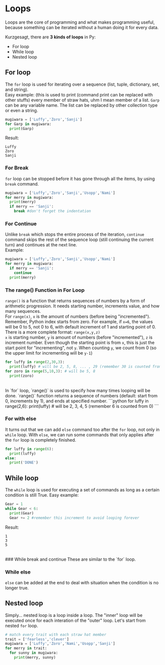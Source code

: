 # Loops
Loops are the core of programming and what makes programming useful, because something can be iterated without a human doing it for every data.

Kurzgesagt, there are **3 kinds of loops** in Py:
- For loop
- While loop
- Nested loop

## For loop
The `for` loop is used for iterating over a sequence (list, tuple, dictionary, set, and string).<br/>
Easy example: (this is used to print (command print can be replaced with other stuffs) every member of straw hats, uhm I mean member of a list. `Garp` can be any variable name. The list can be replaced by other collection type or even a string.
```python
mugiwara = ['Luffy','Zoro','Sanji']
for Garp in mugiwara:
  print(Garp)
```
Result:
```
Luffy
Zoro
Sanji
```
### For Break
`for` loop can be stopped before it has gone through all the items, by using `break` command.
```python
mugiwara = ['Luffy','Zoro','Sanji','Usopp','Nami']
for merry in mugiwara:
  print(merry)
  if merry == 'Sanji':
    break #don't forget the indentation
```
### For Continue
Unlike `break` which stops the entire process of the iteration, `continue` command skips the rest of the sequence loop (still continuing the current turn) and continues at the next line.<br/>
Example:
```python
mugiwara = ['Luffy','Zoro','Sanji','Usopp','Nami']
for merry in mugiwara:
  if merry == 'Sanji':
    continue
  print(merry)
```
### The range() Function in For Loop
`range()` is a function that returns sequences of numbers by a form of arithmetic progression. It needs starting number, increments value, and how many sequences.<br/>
For `range(x)`, `x` is the amount of numbers (before being "incremented"). Remember, Python index starts from zero. For example, if `x=6`, the values will be 0 to 5, not 0 to 6, with default increment of 1 and starting point of 0.<br/>
There is a more complete format: `range(x,y,z)`<br/>
`x` is starting number, `y` is amount of numbers (before "incremented"), `z` is increment number. Even though the starting point is from `x`, this is just the start point for "incrementing", not `y`. When counting `y`, we count from 0 (so the upper limit for incrementing will be `y-1`)
```python
for luffy in range(2,30,3):
  print(luffy) # will be 2, 5, 8, ... , 29 (remember 30 is counted from 0)
for zoro in range(5,10,3): # will be 5, 8
  print(zoro)
```
<br/>
In `for` loop, `range()` is used to specify how many times looping will be done. `range()` function returns a sequence of numbers (default: start from 0, increments by 1), and ends at specified number.
```python
for luffy in range(2,6):
  print(luffy) # will be 2, 3, 4, 5 (remember 6 is counted from 0)
```

### For with else
It turns out that we can add `else` command too after the `for` loop, not only in `while` loop. With `else`, we can run some commands that only applies after the `for` loop is completely finished.
```python
for luffy in range(6):
  print(luffy)
else:
  print('DONE')
```

## While loop
The `while` loop is used for executing a set of commands as long as a certain condition is still True.
Easy example:
```python
Gear = 1
while Gear < 6:
  print(Gear)
  Gear += 2 #remember this increment to avoid looping forever
```
Result:
```
1
3
5
```
<br/>
### While break and continue
These are similar to the `for` loop.

### While else
`else` can be added at the end to deal with situation when the condition is no longer true.  

## Nested loop
Simply... nested loop is a loop inside a loop. The "inner" loop will be executed once for each interation of the "outer" loop. Let's start from nested `for` loop.
```python
# match every trait with each straw hat member
trait = ['fearless','clever']
mugiwara = ['Luffy','Zoro','Nami','Usopp','Sanji']
for merry in trait:
  for sunny in mugiwara:
    print(merry, sunny)
```
